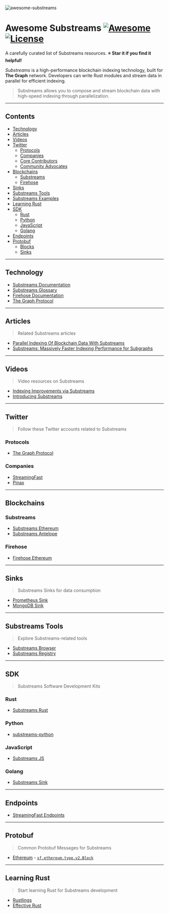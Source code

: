 ![awesome-substreams](https://user-images.githubusercontent.com/550895/217890452-86ae6388-6570-4393-8d82-cedf5e783e0e.png)

# Awesome Substreams [![Awesome](https://awesome.re/badge-flat.svg)](https://awesome.re) [![License](https://img.shields.io/github/license/pinax-network/awesome-substreams?color=blue)](LICENSE)

A carefully curated list of Substreams resources. **⭐ Star it if you find it helpful!**

_Substreams_ is a high-performance blockchain indexing technology, built for **The Graph** network. Developers can write Rust modules and stream data in parallel for efficient indexing.

> Substreams allows you to compose and stream blockchain data with high-speed indexing through parallelization.

---

## Contents

- [Technology](#technology)
- [Articles](#articles)
- [Videos](#videos)
- [Twitter](#twitter)
  - [Protocols](#protocols)
  - [Companies](#companies)
  - [Core Contributors](#core-contributors)
  - [Community Advocates](#community-advocates)
- [Blockchains](#blockchains)
  - [Substreams](#substreams)
  - [Firehose](#firehose)
- [Sinks](#sinks)
- [Substreams Tools](#substreams-tools)
- [Substreams Examples](#substreams-examples)
- [Learning Rust](#learning-rust)
- [SDK](#sdk)
  - [Rust](#rust)
  - [Python](#python)
  - [JavaScript](#javascript)
  - [Golang](#golang)
- [Endpoints](#endpoints)
- [Protobuf](#protobuf)
  - [Blocks](#blocks)
  - [Sinks](#sinks)

---

## Technology

- [Substreams Documentation](https://substreams.streamingfast.io)
- [Substreams Glossary](https://substreams.streamingfast.io/quick-access/glossary)
- [Firehose Documentation](https://firehose.streamingfast.io)
- [The Graph Protocol](https://thegraph.com)

---

## Articles

> Related Substreams articles

- [Parallel Indexing Of Blockchain Data With Substreams](https://messari.notion.site/Parallel-Indexing-Of-Blockchain-Data-With-Substreams-28e1da982a54459b9f928e88777aea9b)
- [Substreams: Massively Faster Indexing Performance for Subgraphs](https://thegraph.com/blog/substreams-parallel-processing/)

---

## Videos

> Video resources on Substreams

- [Indexing Improvements via Substreams](https://www.youtube.com/watch?v=Nn6k7A-TjVE)
- [Introducing Substreams](https://www.youtube.com/watch?v=qWxffTKpciU)

---

## Twitter

> Follow these Twitter accounts related to Substreams

### Protocols
- [The Graph Protocol](https://twitter.com/graphprotocol)

### Companies
- [StreamingFast](https://twitter.com/streamingfastio)
- [Pinax](https://twitter.com/PinaxNetwork)

---

## Blockchains

### Substreams
- [Substreams Ethereum](https://github.com/streamingfast/substreams-ethereum)
- [Substreams Antelope](https://github.com/pinax-network/substreams-antelope)

### Firehose
- [Firehose Ethereum](https://github.com/streamingfast/firehose-ethereum)

---

## Sinks

> Substreams Sinks for data consumption

- [Prometheus Sink](https://github.com/pinax-network/substreams-sink-prometheus)
- [MongoDB Sink](https://github.com/streamingfast/substreams-sink-mongodb)

---

## Substreams Tools

> Explore Substreams-related tools

- [Substreams Browser](https://substreams.vercel.app/)
- [Substreams Registry](https://substreams.dev/)

---

## SDK

> Substreams Software Development Kits

### Rust
- [Substreams Rust](https://github.com/streamingfast/substreams-rs)

### Python
- [substreams-python](https://github.com/messari/substreams-python)

### JavaScript
- [Substreams JS](https://github.com/pinax-network/substreams-js)

### Golang
- [Substreams Sink](https://github.com/streamingfast/substreams-sink)

---

## Endpoints

- [StreamingFast Endpoints](https://substreams.streamingfast.io/reference-and-specs/chains-and-endpoints#endpoints)

---

## Protobuf

> Common Protobuf Messages for Substreams

- [Ethereum](https://ethereum.org) - [`sf.ethereum.type.v2.Block`](https://github.com/streamingfast/firehose-ethereum/blob/develop/proto/sf/ethereum/type/v2/type.proto)

---

## Learning Rust

> Start learning Rust for Substreams development

- [Rustlings](https://rustlings.cool/)
- [Effective Rust](https://www.lurklurk.org/effective-rust/)

